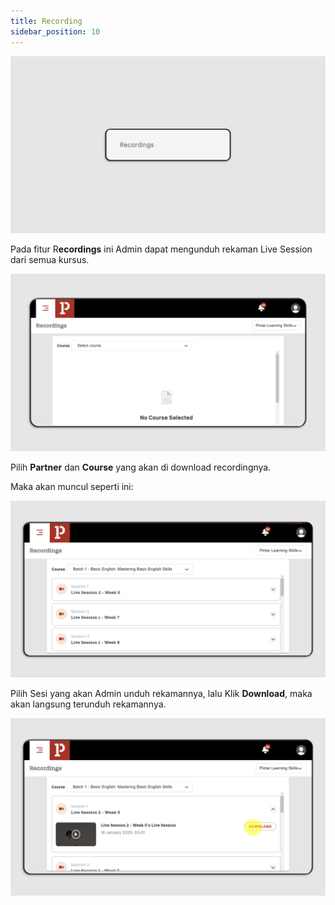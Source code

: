 ```yaml
---
title: Recording
sidebar_position: 10
---
```

![](/img/rec-1.png)

Pada fitur R**ecordings** ini Admin dapat mengunduh rekaman Live Session dari semua kursus.

![](/img/rec-2.png)

Pilih **Partner** dan **Course** yang akan di download recordingnya.

Maka akan muncul seperti ini:

![](/img/rec-3.png)

Pilih Sesi yang akan Admin unduh rekamannya, lalu Klik **Download**, maka akan langsung terunduh rekamannya.

![](/img/rec-4.png)
